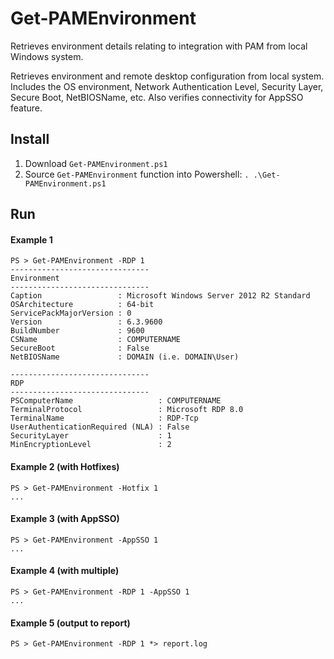 # Get-PAMEnvironment
Retrieves environment details relating to integration with PAM from local Windows system.

Retrieves environment and remote desktop configuration from local system. Includes the OS environment, Network Authentication Level, Security Layer, Secure Boot, NetBIOSName, etc. Also verifies connectivity for AppSSO feature.

## Install
1. Download `Get-PAMEnvironment.ps1`
2. Source `Get-PAMEnvironment` function into Powershell: `. .\Get-PAMEnvironment.ps1`

## Run
#### Example 1
```
PS > Get-PAMEnvironment -RDP 1
-------------------------------
Environment
-------------------------------
Caption                 : Microsoft Windows Server 2012 R2 Standard
OSArchitecture          : 64-bit
ServicePackMajorVersion : 0
Version                 : 6.3.9600
BuildNumber             : 9600
CSName                  : COMPUTERNAME
SecureBoot              : False
NetBIOSName             : DOMAIN (i.e. DOMAIN\User)

-------------------------------
RDP
-------------------------------
PSComputerName                   : COMPUTERNAME
TerminalProtocol                 : Microsoft RDP 8.0
TerminalName                     : RDP-Tcp
UserAuthenticationRequired (NLA) : False
SecurityLayer                    : 1
MinEncryptionLevel               : 2
```

#### Example 2 (with Hotfixes)
```
PS > Get-PAMEnvironment -Hotfix 1
...
```

#### Example 3 (with AppSSO)
```
PS > Get-PAMEnvironment -AppSSO 1
...
```

#### Example 4 (with multiple)
```
PS > Get-PAMEnvironment -RDP 1 -AppSSO 1
...
```

#### Example 5 (output to report)
```
PS > Get-PAMEnvironment -RDP 1 *> report.log
```
